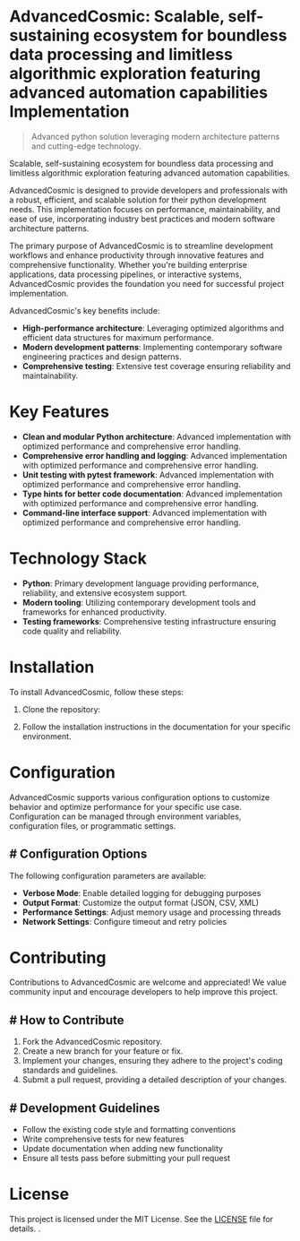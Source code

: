 <!-- fallback_AdvancedCosmic_20250802215326_90103 -->

# AdvancedCosmic: Scalable, self-sustaining ecosystem for boundless data processing and limitless algorithmic exploration featuring advanced automation capabilities Implementation
> Advanced python solution leveraging modern architecture patterns and cutting-edge technology.

Scalable, self-sustaining ecosystem for boundless data processing and limitless algorithmic exploration featuring advanced automation capabilities.

AdvancedCosmic is designed to provide developers and professionals with a robust, efficient, and scalable solution for their python development needs. This implementation focuses on performance, maintainability, and ease of use, incorporating industry best practices and modern software architecture patterns.

The primary purpose of AdvancedCosmic is to streamline development workflows and enhance productivity through innovative features and comprehensive functionality. Whether you're building enterprise applications, data processing pipelines, or interactive systems, AdvancedCosmic provides the foundation you need for successful project implementation.

AdvancedCosmic's key benefits include:

* **High-performance architecture**: Leveraging optimized algorithms and efficient data structures for maximum performance.
* **Modern development patterns**: Implementing contemporary software engineering practices and design patterns.
* **Comprehensive testing**: Extensive test coverage ensuring reliability and maintainability.

# Key Features

* **Clean and modular Python architecture**: Advanced implementation with optimized performance and comprehensive error handling.
* **Comprehensive error handling and logging**: Advanced implementation with optimized performance and comprehensive error handling.
* **Unit testing with pytest framework**: Advanced implementation with optimized performance and comprehensive error handling.
* **Type hints for better code documentation**: Advanced implementation with optimized performance and comprehensive error handling.
* **Command-line interface support**: Advanced implementation with optimized performance and comprehensive error handling.

# Technology Stack

* **Python**: Primary development language providing performance, reliability, and extensive ecosystem support.
* **Modern tooling**: Utilizing contemporary development tools and frameworks for enhanced productivity.
* **Testing frameworks**: Comprehensive testing infrastructure ensuring code quality and reliability.

# Installation

To install AdvancedCosmic, follow these steps:

1. Clone the repository:


2. Follow the installation instructions in the documentation for your specific environment.

# Configuration

AdvancedCosmic supports various configuration options to customize behavior and optimize performance for your specific use case. Configuration can be managed through environment variables, configuration files, or programmatic settings.

## # Configuration Options

The following configuration parameters are available:

* **Verbose Mode**: Enable detailed logging for debugging purposes
* **Output Format**: Customize the output format (JSON, CSV, XML)
* **Performance Settings**: Adjust memory usage and processing threads
* **Network Settings**: Configure timeout and retry policies

# Contributing

Contributions to AdvancedCosmic are welcome and appreciated! We value community input and encourage developers to help improve this project.

## # How to Contribute

1. Fork the AdvancedCosmic repository.
2. Create a new branch for your feature or fix.
3. Implement your changes, ensuring they adhere to the project's coding standards and guidelines.
4. Submit a pull request, providing a detailed description of your changes.

## # Development Guidelines

* Follow the existing code style and formatting conventions
* Write comprehensive tests for new features
* Update documentation when adding new functionality
* Ensure all tests pass before submitting your pull request

# License

This project is licensed under the MIT License. See the [LICENSE](https://github.com/ludo53/AdvancedCosmic/blob/main/LICENSE) file for details.
.